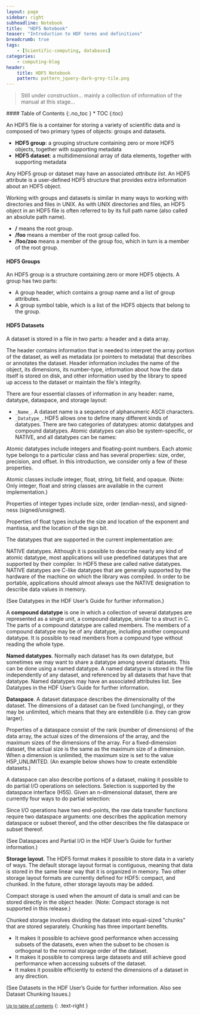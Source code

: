 ```yaml
---
layout: page
sidebar: right
subheadline: Notebook
title:  "HDF5 Notebook"
teaser: "Introduction to HDF terms and definitions"
breadcrumb: true
tags:
    - [Scientific-computing, databases]
categories:
    - computing-blog
header:
    title: HDF5 Notebook
    pattern: pattern_jquery-dark-grey-tile.png
---
```


> Still under construction... mainly a collection of information of the manual at this stage...

<section id="table-of-contents" class="toc">
<div class="panel radius" markdown="1">
#### Table of Contents
{:.no_toc }
*  TOC
{:toc}
</div>
</section><!-- /#table-of-contents -->



An HDF5 file is a container for storing a variety of scientific data and is composed of two primary types of objects: groups and datasets.

- **HDF5 group**: a grouping structure containing zero or more HDF5 objects, together with supporting metadata
- **HDF5 dataset**: a multidimensional array of data elements, together with supporting metadata

Any HDF5 group or dataset may have an associated _attribute list_. An HDF5 attribute is a user-defined HDF5 structure that provides extra information about an HDF5 object.

Working with groups and datasets is similar in many ways to working with directories and files in UNIX. As with UNIX directories and files, an HDF5 object in an HDF5 file is often referred to by its full path name (also called an absolute path name).

- **/** means the root group.
- **/foo** means a member of the root group called foo.
- **/foo/zoo** means a member of the group foo, which in turn is a member of the root group.

#### HDF5 Groups

An HDF5 group is a structure containing zero or more HDF5 objects. A group has two parts:

*   A group header, which contains a group name and a list of group attributes.
*   A group symbol table, which is a list of the HDF5 objects that belong to the group.

#### HDF5 Datasets

A dataset is stored in a file in two parts: a header and a data array.

The header contains information that is needed to interpret the array portion of the dataset, as well as metadata (or pointers to metadata) that describes or annotates the dataset. Header information includes the name of the object, its dimensions, its number-type, information about how the data itself is stored on disk, and other information used by the library to speed up access to the dataset or maintain the file's integrity.

There are four essential classes of information in any header: name, datatype, dataspace, and storage layout:

*   ``_Name_``. A dataset name is a sequence of alphanumeric ASCII characters.
*   ``_Datatype_``. HDF5 allows one to define many different kinds of datatypes. There are two categories of datatypes: atomic datatypes and compound datatypes. Atomic datatypes can also be system-specific, or NATIVE, and all datatypes can be names:

Atomic datatypes include integers and floating-point numbers. Each atomic type belongs to a particular class and has several properties: size, order, precision, and offset. In this introduction, we consider only a few of these properties.

Atomic classes include integer, float, string, bit field, and opaque. (Note: Only integer, float and string classes are available in the current implementation.)

Properties of integer types include size, order (endian-ness), and signed-ness (signed/unsigned).

Properties of float types include the size and location of the exponent and mantissa, and the location of the sign bit.

The datatypes that are supported in the current implementation are:

NATIVE datatypes. Although it is possible to describe nearly any kind of atomic datatype, most applications will use predefined datatypes that are supported by their compiler. In HDF5 these are called native datatypes. NATIVE datatypes are C-like datatypes that are generally supported by the hardware of the machine on which the library was compiled. In order to be portable, applications should almost always use the NATIVE designation to describe data values in memory.


(See Datatypes in the HDF User’s Guide for further information.)


A **compound datatype** is one in which a collection of several datatypes are represented as a single unit, a compound datatype, similar to a struct in C. The parts of a compound datatype are called members. The members of a compound datatype may be of any datatype, including another compound datatype. It is possible to read members from a compound type without reading the whole type.

**Named datatypes**. Normally each dataset has its own datatype, but sometimes we may want to share a datatype among several datasets. This can be done using a named datatype. A named datatype is stored in the file independently of any dataset, and referenced by all datasets that have that datatype. Named datatypes may have an associated attributes list. See Datatypes in the HDF User’s Guide for further information.

**Dataspace**. A dataset dataspace describes the dimensionality of the dataset. The dimensions of a dataset can be fixed (unchanging), or they may be unlimited, which means that they are extendible (i.e. they can grow larger).


Properties of a dataspace consist of the rank (number of dimensions) of the data array, the actual sizes of the dimensions of the array, and the maximum sizes of the dimensions of the array. For a fixed-dimension dataset, the actual size is the same as the maximum size of a dimension. When a dimension is unlimited, the maximum size is set to the value H5P_UNLIMITED. (An example below shows how to create extendible datasets.)


A dataspace can also describe portions of a dataset, making it possible to do partial I/O operations on selections. Selection is supported by the dataspace interface (H5S). Given an n-dimensional dataset, there are currently four ways to do partial selection:

Since I/O operations have two end-points, the raw data transfer functions require two dataspace arguments: one describes the application memory dataspace or subset thereof, and the other describes the file dataspace or subset thereof.


(See Dataspaces and Partial I/O in the HDF User’s Guide for further information.)


**Storage layout**. The HDF5 format makes it possible to store data in a variety of ways. The default storage layout format is contiguous, meaning that data is stored in the same linear way that it is organized in memory. Two other storage layout formats are currently defined for HDF5: compact, and chunked. In the future, other storage layouts may be added.

Compact storage is used when the amount of data is small and can be stored directly in the object header. (Note: Compact storage is not supported in this release.)


Chunked storage involves dividing the dataset into equal-sized "chunks" that are stored separately. Chunking has three important benefits.


- It makes it possible to achieve good performance when accessing subsets of the datasets, even when the subset to be chosen is orthogonal to the normal storage order of the dataset.
- It makes it possible to compress large datasets and still achieve good performance when accessing subsets of the dataset.
- It makes it possible efficiently to extend the dimensions of a dataset in any direction.

(See Datasets in the HDF User’s Guide for further information. Also see Dataset Chunking Issues.)


<small markdown="1">[Up to table of contents](#toc)</small>
{: .text-right }


